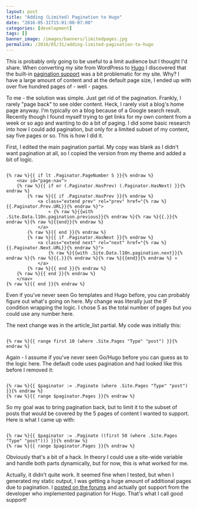 ```yaml
---
layout: post
title: "Adding (Limited) Pagination to Hugo"
date: "2016-05-31T15:01:00-07:00"
categories: [development]
tags: []
banner_image: /images/banners/limitedpages.jpg
permalink: /2016/05/31/adding-limited-pagination-to-hugo
---
```


This is probably only going to be useful to a limit audience but I thought I'd share. When converting my site from WordPress to [Hugo](http://gohugo.io/) I discovered that the built-in [pagination support](http://gohugo.io/extras/pagination/) was a bit problematic for my site. Why? I have a large amount of content and at the default page size, I ended up with over five hundred pages of - well - pages. 

<!--more-->

To me - the solution was simple. Just get rid of the pagination. Frankly, I rarely "page back" to see older content. Heck, I rarely visit a blog's home page anyway. I'm typically on a blog because of a Google search result. Recently though I found myself trying to get links for my own content from a week or so ago and wanting to do a bit of paging. I did some basic research into how I could add pagination, but only for a limited subset of my content, say five pages or so. This is how I did it.

First, I edited the main pagination partial. My copy was blank as I didn't want pagination at all, so I copied the version from my theme and added a bit of logic. 

<pre><code class="language-javascript">
{% raw %}{{ if lt .Paginator.PageNumber 5 }}{% endraw %}
	&lt;nav id=&quot;page-nav&quot;&gt;
	{% raw %}{{ if or (.Paginator.HasPrev) (.Paginator.HasNext) }}{% endraw %}
		{% raw %}{{ if .Paginator.HasPrev }}{% endraw %}
			&lt;a class=&quot;extend prev&quot; rel=&quot;prev&quot; href=&quot;{% raw %}{{.Paginator.Prev.URL}}{% endraw %}&quot;&gt;
				&#x00ab; {% raw %}{{with .Site.Data.l10n.pagination.previous}}{% endraw %}{% raw %}{{.}}{% endraw %}{% raw %}{{end}}{% endraw %}
			&lt;/a&gt;
		{% raw %}{{ end }}{% endraw %}
		{% raw %}{{ if .Paginator.HasNext }}{% endraw %}
			&lt;a class=&quot;extend next&quot; rel=&quot;next&quot; href=&quot;{% raw %}{{.Paginator.Next.URL}}{% endraw %}&quot;&gt;
				{% raw %}{{with .Site.Data.l10n.pagination.next}}{% endraw %}{% raw %}{{.}}{% endraw %}{% raw %}{{end}}{% endraw %} &#x00bb;
			&lt;/a&gt;
		{% raw %}{{ end }}{% endraw %}
	{% raw %}{{ end }}{% endraw %}
	&lt;/nav&gt;
{% raw %}{{ end }}{% endraw %}
</code></pre> 

Even if you've never seen Go templates and Hugo before, you can probably figure out what's going on here. My change was literally just the IF condition wrapping the logic. I chose 5 as the total number of pages but you could use any number here. 

The next change was in the article_list partial. My code was initially this:

<pre><code class="language-javascript">
{% raw %}{{ range first 10 (where .Site.Pages "Type" "post") }}{% endraw %}
</code></pre>

Again - I assume if you've never seen Go/Hugo before you can guess as to the logic here. The default code uses pagination and had looked like this before I removed it:

<pre><code class="language-javascript">
{% raw %}{{ $paginator := .Paginate (where .Site.Pages "Type" "post") }}{% endraw %}
{% raw %}{{ range $paginator.Pages }}{% endraw %}
</code></pre>

So my goal was to bring pagination back, but to limit it to the subset of posts that would be covered by the 5 pages of content I wanted to support. Here is what I came up with:

<pre><code class="language-javascript">
{% raw %}{{ $paginator := .Paginate ((first 50 (where .Site.Pages "Type" "post"))) }}{% endraw %}
{% raw %}{{ range $paginator.Pages }}{% endraw %}
</code></pre>

Obviously that's a bit of a hack. In theory I could use a site-wide variable and handle both parts dynamically, but for now, this is what worked for me. 

Actually, it didn't quite work. It seemed fine when I tested, but when I generated my static output, I was getting a huge amount of additional pages due to pagination. I [posted on the forums](https://discuss.gohugo.io/t/restrict-pagination-to-x-pages/3437/2) and actually got support from the developer who implemented pagination for Hugo. That's what I call good support!